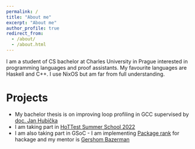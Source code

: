 ```yaml
---
permalink: /
title: "About me"
excerpt: "About me"
author_profile: true
redirect_from: 
  - /about/
  - /about.html
---
```


I am a student of CS bachelor at Charles University in Prague interested in programming languages and proof assistants. My favourite languages are Haskell and C++. I use NixOS but am far from full understanding.

Projects
======

- My bachelor thesis is on improving loop profiling in GCC supervised by [doc. Jan Hubička](https://www.ucw.cz/~hubicka/)
- I am taking part in [HoTTest Summer School 2022](https://www.uwo.ca/math/faculty/kapulkin/seminars/hottest_summer_school_2022.html)
- I am also taking part in GSoC - I am implementing [Package rank](https://github.com/haskell/hackage-server/pull/1091) for hackage and my mentor is [Gershom Bazerman](https://gbaz.github.io/)

